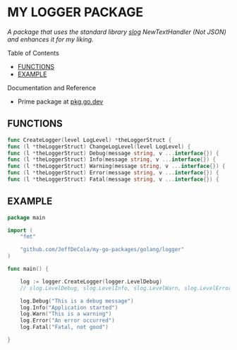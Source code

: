 # MY LOGGER PACKAGE

_A package that uses the standard library
[slog](https://pkg.go.dev/log/slog) NewTextHandler (Not JSON)
and enhances it for my liking._

Table of Contents

* [FUNCTIONS](https://github.com/JeffDeCola/my-go-packages/tree/master/golang/logger#functions)
* [EXAMPLE](https://github.com/JeffDeCola/my-go-packages/tree/master/golang/logger#example)

Documentation and Reference

* Prime package at
  [pkg.go.dev](https://pkg.go.dev/github.com/JeffDeCola/my-go-packages/golang/logger)

## FUNCTIONS

```go
func CreateLogger(level LogLevel) *theLoggerStruct {
func (l *theLoggerStruct) ChangeLogLevel(level LogLevel) {
func (l *theLoggerStruct) Debug(message string, v ...interface{}) {
func (l *theLoggerStruct) Info(message string, v ...interface{}) {
func (l *theLoggerStruct) Warning(message string, v ...interface{}) {
func (l *theLoggerStruct) Error(message string, v ...interface{}) {
func (l *theLoggerStruct) Fatal(message string, v ...interface{}) {

```

## EXAMPLE

```go
package main

import (
    "fmt"

    "github.com/JeffDeCola/my-go-packages/golang/logger"
)

func main() {

    log := logger.CreateLogger(logger.LevelDebug)
    // slog.LevelDebug, slog.LevelInfo, slog.LevelWarn, slog.LevelError

    log.Debug("This is a debug message")
    log.Info("Application started")
    log.Warn("This is a warning")
    log.Error("An error occurred")
    log.Fatal("Fatal, not good")

}
```
